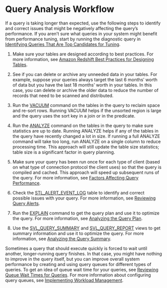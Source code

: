 # Query Analysis Workflow<a name="c-query-analysis-process"></a>

If a query is taking longer than expected, use the following steps to identify and correct issues that might be negatively affecting the query’s performance\. If you aren’t sure what queries in your system might benefit from performance tuning, start by running the diagnostic query in [Identifying Queries That Are Top Candidates for Tuning](diagnostic-queries-for-query-tuning.md#identify-queries-that-are-top-candidates-for-tuning)\.

1. Make sure your tables are designed according to best practices\. For more information, see [Amazon Redshift Best Practices for Designing Tables](c_designing-tables-best-practices.md)\.

1. See if you can delete or archive any unneeded data in your tables\. For example, suppose your queries always target the last 6 months’ worth of data but you have the last 18 months’ worth in your tables\. In this case, you can delete or archive the older data to reduce the number of records that need to be scanned and distributed\.

1. Run the [VACUUM](r_VACUUM_command.md) command on the tables in the query to reclaim space and re\-sort rows\. Running VACUUM helps if the unsorted region is large and the query uses the sort key in a join or in the predicate\.

1. Run the [ANALYZE](r_ANALYZE.md) command on the tables in the query to make sure statistics are up to date\. Running ANALYZE helps if any of the tables in the query have recently changed a lot in size\. If running a full ANALYZE command will take too long, run ANALYZE on a single column to reduce processing time\. This approach will still update the table size statistics; table size is a significant factor in query planning\.

1. Make sure your query has been run once for each type of client \(based on what type of connection protocol the client uses\) so that the query is compiled and cached\. This approach will speed up subsequent runs of the query\. For more information, see [Factors Affecting Query Performance](c-query-performance.md)\.

1. Check the [STL\_ALERT\_EVENT\_LOG](r_STL_ALERT_EVENT_LOG.md) table to identify and correct possible issues with your query\. For more information, see [Reviewing Query Alerts](c-reviewing-query-alerts.md)\.

1. Run the [EXPLAIN](r_EXPLAIN.md) command to get the query plan and use it to optimize the query\. For more information, see [Analyzing the Query Plan](c-analyzing-the-query-plan.md)\.

1. Use the [SVL\_QUERY\_SUMMARY](r_SVL_QUERY_SUMMARY.md) and [SVL\_QUERY\_REPORT](r_SVL_QUERY_REPORT.md) views to get summary information and use it to optimize the query\. For more information, see [Analyzing the Query Summary](c-analyzing-the-query-summary.md)\.

Sometimes a query that should execute quickly is forced to wait until another, longer\-running query finishes\. In that case, you might have nothing to improve in the query itself, but you can improve overall system performance by creating and using query queues for different types of queries\. To get an idea of queue wait time for your queries, see [Reviewing Queue Wait Times for Queries](diagnostic-queries-for-query-tuning.md#review-queue-wait-times-for-queries)\. For more information about configuring query queues, see [Implementing Workload Management](cm-c-implementing-workload-management.md)\.